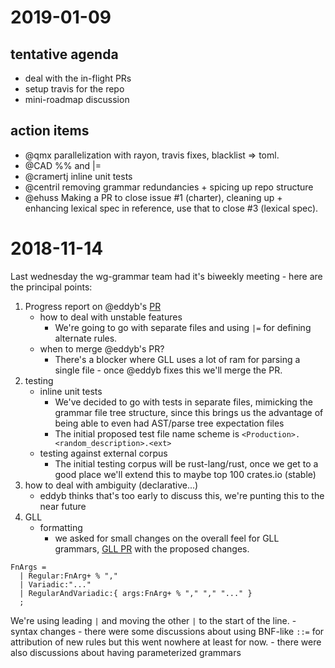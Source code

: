 # 2019-01-09

## tentative agenda

- deal with the in-flight PRs
- setup travis for the repo
- mini-roadmap discussion

## action items

- @qmx parallelization with rayon, travis fixes, blacklist => toml.
- @CAD %% and |=
- @cramertj  inline unit tests
- @centril  removing grammar redundancies + spicing up repo structure
- @ehuss  Making a PR to close issue #1 (charter), cleaning up + enhancing lexical spec in reference, use that to close #3 (lexical spec).

# 2018-11-14

Last wednesday the wg-grammar team had it's biweekly meeting - here are the principal points:

1. Progress report on @eddyb's [PR](https://github.com/rust-lang-nursery/wg-grammar/pull/13)
	- how to deal with unstable features
		- We're going to go with separate files and using `|=` for defining alternate rules.
	- when to merge @eddyb's PR?
		- There's a blocker where GLL uses a lot of ram for parsing a single file - once @eddyb fixes this we'll merge the PR.
2. testing
	- inline unit tests
		- We've decided to go with tests in separate files, mimicking the grammar file tree structure, since this brings us the advantage of being able to even had AST/parse tree expectation files
		- The initial proposed test file name scheme is `<Production>.<random_description>.<ext>`
	- testing against external corpus
		- The initial testing corpus will be rust-lang/rust, once we get to a good place we'll extend this to maybe top 100 crates.io (stable)
3. how to deal with ambiguity (declarative...)
	- eddyb thinks that's too early to discuss this, we're punting this to the near future
4. GLL
	- formatting
		- we asked for small changes on the overall feel for GLL grammars, [GLL PR](https://github.com/lykenware/gll/pull/74) with the proposed changes.
```
FnArgs =
  | Regular:FnArg+ % ","
  | Variadic:"..."
  | RegularAndVariadic:{ args:FnArg+ % "," "," "..." }
  ;
```

We're using leading `|` and moving the other `|` to the start of the line.
	- syntax changes
		- there were some discussions about using BNF-like `::=` for attribution of new rules but this went nowhere at least for now.
                - there were also discussions about having parameterized grammars

